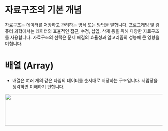# 자료구조의 기본 개념

자료구조는 데이터를 저장하고 관리하는 방식 또는 방법을 말합니다.
프로그래밍 및 컴퓨터 과학에서는 데이터의 효율적인 접근, 수정, 삽입, 삭제 등을 위해 다양한 자료구조를 사용합니다. 자료구조의 선택은 문제 해결의 효율성과 알고리즘의 성능에 큰 영향을 미칩니다.

# 배열 (Array)

- 배열은 여러 개의 같은 타입의 데이터를 순서대로 저장하는 구조입니다. 서랍장을 생각하면 이해하기 편합니다.

<img src="https://img1.daumcdn.net/thumb/R1280x0/?scode=mtistory2&fname=https%3A%2F%2Fblog.kakaocdn.net%2Fdn%2FcqPkgm%2FbtsJDgS66VB%2FeKSm2MhNKbPJgECDp2SkYK%2Fimg.png" width="832" height="101">